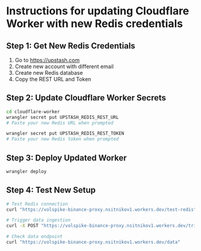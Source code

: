 # Instructions for updating Cloudflare Worker with new Redis credentials

## Step 1: Get New Redis Credentials
1. Go to https://upstash.com
2. Create new account with different email
3. Create new Redis database
4. Copy the REST URL and Token

## Step 2: Update Cloudflare Worker Secrets
```bash
cd cloudflare-worker
wrangler secret put UPSTASH_REDIS_REST_URL
# Paste your new Redis URL when prompted

wrangler secret put UPSTASH_REDIS_REST_TOKEN  
# Paste your new Redis token when prompted
```

## Step 3: Deploy Updated Worker
```bash
wrangler deploy
```

## Step 4: Test New Setup
```bash
# Test Redis connection
curl "https://volspike-binance-proxy.nsitnikov1.workers.dev/test-redis"

# Trigger data ingestion
curl -X POST "https://volspike-binance-proxy.nsitnikov1.workers.dev/trigger"

# Check data endpoint
curl "https://volspike-binance-proxy.nsitnikov1.workers.dev/data"
```
